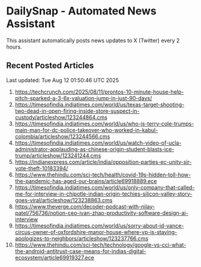 # DailySnap - Automated News Assistant

This assistant automatically posts news updates to X (Twitter) every 2 hours.

## Recent Posted Articles

Last updated: Tue Aug 12 01:50:46 UTC 2025

1. https://techcrunch.com/2025/08/11/prontos-10-minute-house-help-pitch-sparked-a-3-6x-valuation-jump-in-just-90-days/
2. https://timesofindia.indiatimes.com/world/us/texas-target-shooting-two-dead-in-open-firing-inside-store-suspect-in-custody/articleshow/123244864.cms
3. https://timesofindia.indiatimes.com/world/us/who-is-terry-cole-trumps-main-man-for-dc-police-takeover-who-worked-in-kabul-colombia/articleshow/123244566.cms
4. https://timesofindia.indiatimes.com/world/us/watch-video-of-ucla-administrator-applauding-as-chinese-origin-student-blasts-ice-trump/articleshow/123241244.cms
5. https://indianexpress.com/article/india/opposition-parties-ec-unity-sir-vote-theft-10183394/
6. https://www.thehindu.com/sci-tech/health/covid-19s-hidden-toll-how-the-pandemic-has-aged-our-brains/article69918889.ece
7. https://timesofindia.indiatimes.com/world/us/only-company-that-called-me-for-interview-in-chipotle-indian-origin-techies-silicon-valley-story-goes-viral/articleshow/123238863.cms
8. https://www.theverge.com/decoder-podcast-with-nilay-patel/756736/notion-ceo-ivan-zhao-productivity-software-design-ai-interview
9. https://timesofindia.indiatimes.com/world/us/sorry-about-jd-vance-circus-owner-of-oxfordshire-manor-house-where-vp-is-staying-apologizes-to-neighbors/articleshow/123237766.cms
10. https://www.thehindu.com/sci-tech/technology/google-vs-cci-what-the-android-antitrust-case-means-for-indias-digital-ecosystem/article69919327.ece
